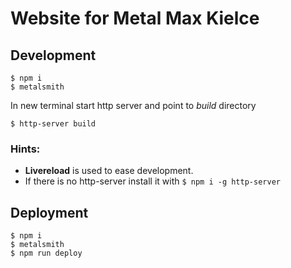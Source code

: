 # Website for Metal Max Kielce

## Development

    $ npm i
    $ metalsmith

In new terminal start http server and point to *build* directory

    $ http-server build


### Hints:

* **Livereload** is used to ease development.
* If there is no http-server install it with ``` $ npm i -g http-server ```

## Deployment

    $ npm i
    $ metalsmith
    $ npm run deploy
